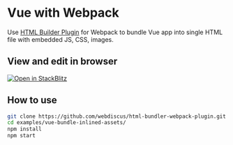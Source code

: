 # Vue with Webpack

Use [HTML Builder Plugin](https://github.com/webdiscus/html-bundler-webpack-plugin) for Webpack to bundle Vue app into single HTML file with embedded JS, CSS, images.

## View and edit in browser

[![Open in StackBlitz](https://developer.stackblitz.com/img/open_in_stackblitz.svg)](https://stackblitz.com/edit/vue-bundle-inlined-assets?file=webpack.config.js)

## How to use

```sh
git clone https://github.com/webdiscus/html-bundler-webpack-plugin.git
cd examples/vue-bundle-inlined-assets/
npm install
npm start
```
